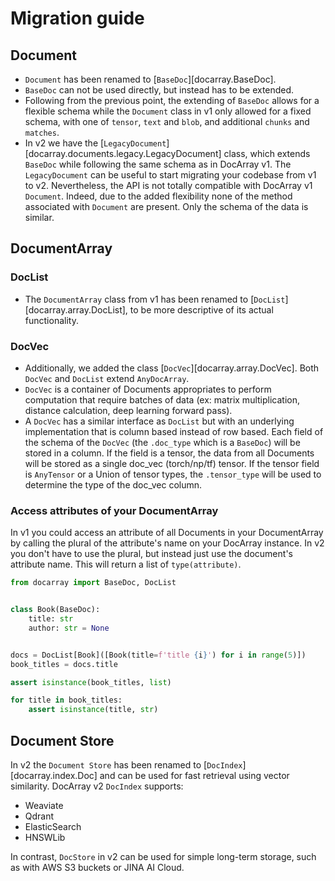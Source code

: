 # Migration guide

## Document

- `Document` has been renamed to [`BaseDoc`][docarray.BaseDoc].
- `BaseDoc` can not be used directly, but instead has to be extended.
- Following from the previous point, the extending of `BaseDoc` allows for a flexible schema while the 
`Document` class in v1 only allowed for a fixed schema, with one of `tensor`, `text` and `blob`, 
and additional `chunks` and `matches`.
- In v2 we have the [`LegacyDocument`][docarray.documents.legacy.LegacyDocument] class, 
  which extends `BaseDoc` while following the same schema as in DocArray v1.
  The `LegacyDocument` can be useful to start migrating your codebase from v1 to v2. 
  Nevertheless, the API is not totally compatible with DocArray v1 `Document`.
  Indeed, due to the added flexibility none of the method associated with `Document` are present. 
  Only the schema of the data is similar.

## DocumentArray

### DocList

- The `DocumentArray` class from v1 has been renamed to [`DocList`][docarray.array.DocList], to be more descriptive of its actual functionality.

### DocVec

- Additionally, we added the class [`DocVec`][docarray.array.DocVec]. Both `DocVec` and `DocList` extend `AnyDocArray`.
- `DocVec` is a container of Documents appropriates to perform computation that require batches of data 
(ex: matrix multiplication, distance calculation, deep learning forward pass).
- A `DocVec` has a similar interface as `DocList`
but with an underlying implementation that is column based instead of row based.
Each field of the schema of the `DocVec` (the `.doc_type` which is a
`BaseDoc`) will be stored in a column.
If the field is a tensor, the data from all Documents will be stored as a single
doc_vec (torch/np/tf) tensor. If the tensor field is `AnyTensor` or a Union of tensor types, the
`.tensor_type` will be used to determine the type of the doc_vec column. 


### Access attributes of your DocumentArray

In v1 you could access an attribute of all Documents in your DocumentArray by calling the plural of the attribute's name on your DocArray instance. 
In v2 you don't have to use the plural, but instead just use the document's attribute name.
This will return a list of `type(attribute)`.

```python
from docarray import BaseDoc, DocList


class Book(BaseDoc):
    title: str
    author: str = None


docs = DocList[Book]([Book(title=f'title {i}') for i in range(5)])
book_titles = docs.title

assert isinstance(book_titles, list)

for title in book_titles:
    assert isinstance(title, str)
```

## Document Store

In v2 the `Document Store` has been renamed to [`DocIndex`][docarray.index.Doc] and can be used for fast retrieval using vector similarity. 
DocArray v2 `DocIndex` supports:

- Weaviate
- Qdrant
- ElasticSearch
- HNSWLib

In contrast, `DocStore` in v2 can be used for simple long-term storage, such as with AWS S3 buckets or JINA AI Cloud.